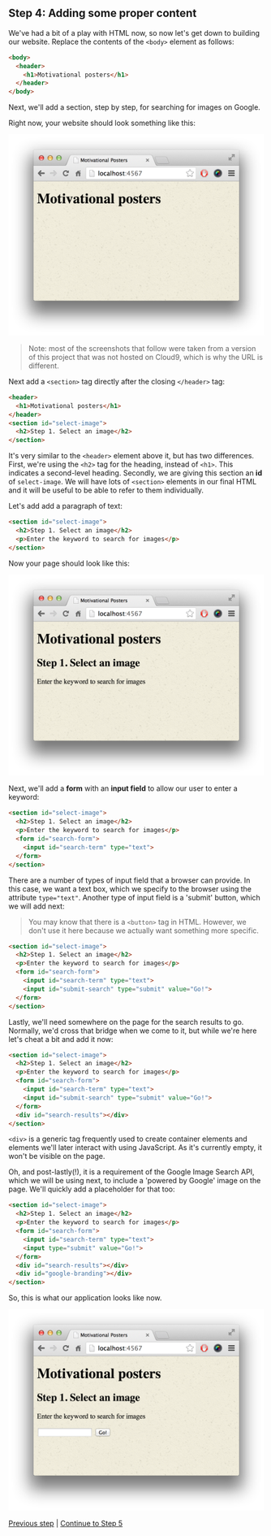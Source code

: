 ## Step 4: Adding some proper content

We've had a bit of a play with HTML now, so now let's get down to building our website.  Replace the contents of the `<body>` element as follows:

```html
<body>
  <header>
    <h1>Motivational posters</h1>
  </header>
</body>
```

Next, we'll add a section, step by step, for searching for images on Google.

Right now, your website should look something like this:

![screenshot](/images/step_4/motivational_header.png)

> Note: most of the screenshots that follow were taken from a version of this project that was not hosted on Cloud9, which is why the URL is different.

Next add a `<section>` tag directly after the closing `</header>` tag:

```html
<header>
  <h1>Motivational posters</h1>
</header>
<section id="select-image">
  <h2>Step 1. Select an image</h2>
</section>
```

It's very similar to the `<header>` element above it, but has two differences. First, we're using the `<h2>` tag for the heading, instead of `<h1>`. This indicates a second-level heading.  Secondly, we are giving this section an **id** of `select-image`. We will have lots of `<section>` elements in our final HTML and it will be useful to be able to refer to them individually.

Let's add add a paragraph of text:

```html
<section id="select-image">
  <h2>Step 1. Select an image</h2>
  <p>Enter the keyword to search for images</p>
</section>
```

Now your page should look like this:

![screenshot](/images/step_4/select_image.png)

Next, we'll add a **form** with an **input field** to allow our user to enter a keyword:

```html
<section id="select-image">
  <h2>Step 1. Select an image</h2>
  <p>Enter the keyword to search for images</p>
  <form id="search-form">
    <input id="search-term" type="text">
  </form>
</section>
```

There are a number of types of input field that a browser can provide.  In this case, we want a text box, which we specify to the browser using the attribute `type="text"`.  Another type of input field is a 'submit' button, which we will add next:

> You may know that there is a `<button>` tag in HTML.  However, we don't use it here because we actually want something more specific.

```html
<section id="select-image">
  <h2>Step 1. Select an image</h2>
  <p>Enter the keyword to search for images</p>
  <form id="search-form">
    <input id="search-term" type="text">
    <input id="submit-search" type="submit" value="Go!">
  </form>
</section>
```

Lastly, we'll need somewhere on the page for the search results to go.  Normally, we'd cross that bridge when we come to it, but while we're here let's cheat a bit and add it now:

```html
<section id="select-image">
  <h2>Step 1. Select an image</h2>
  <p>Enter the keyword to search for images</p>
  <form id="search-form">
    <input id="search-term" type="text">
    <input id="submit-search" type="submit" value="Go!">
  </form>
  <div id="search-results"></div>
</section>
```

`<div>` is a generic tag frequently used to create container elements and elements we'll later interact with using JavaScript.  As it's currently empty, it won't be visible on the page.

Oh, and post-lastly(!), it is a requirement of the Google Image Search API, which we will be using next, to include a 'powered by Google' image on the page.  We'll quickly add a placeholder for that too:

```html
<section id="select-image">
  <h2>Step 1. Select an image</h2>
  <p>Enter the keyword to search for images</p>
  <form id="search-form">
    <input id="search-term" type="text">
    <input type="submit" value="Go!">
  </form>
  <div id="search-results"></div>
  <div id="google-branding"></div>
</section>
```

So, this is what our application looks like now.

![screenshot](/images/step_4/select_image_2.png)

[Previous step](/steps/3.md) | [Continue to Step 5](/steps/5.md)

